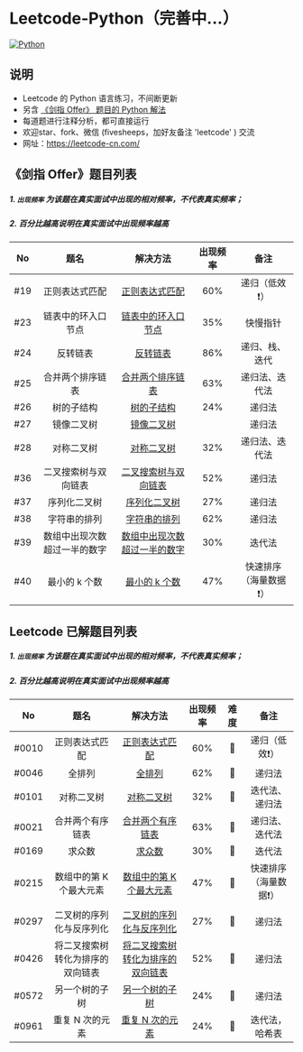 # Leetcode-Python（完善中...）
[![Python](https://img.shields.io/badge/python-3.5|3.6|3.7-blue.svg)](-)



## 说明

- Leetcode 的 Python 语言练习，不间断更新
- 另含 [《剑指 Offer》 题目的 Python 解法](./《剑指%20Offer》/)
- 每道题进行注释分析，都可直接运行
- 欢迎star、fork、微信 (fivesheeps，加好友备注 'leetcode' ) 交流
- 网址：https://leetcode-cn.com/



## 《剑指 Offer》题目列表

##### 1. `出现频率`  为该题在真实面试中出现的相对频率，不代表真实频率；

##### 2. 百分比越高说明在真实面试中出现频率越高

|  No  |                题名                |                           解决方法                           | 出现频率 |            备注             |
| :--: | :--------------------------------: | :----------------------------------------------------------: | :------: | :-------------------------: |
| #19  |           正则表达式匹配           |  [正则表达式匹配](./《剑指%20Offer》/19.正则表达式匹配.py)   |   60%    |        递归（低效❗️）        |
| #23  |         链表中的环入口节点         | [链表中的环入口节点](./《剑指%20Offer》/23.链表中环的入口节点.py) |   35%    |          快慢指针           |
| #24  |              反转链表              |        [反转链表](./《剑指%20Offer》/24.反转链表.py)         |   86%    |       递归、栈、迭代        |
| #25  |          合并两个排序链表          | [合并两个排序链表](./《剑指%20Offer》/25.合并两个排序链表.py) |   63%    |       递归法、迭代法        |
| #26  |             树的子结构             |      [树的子结构](./《剑指%20Offer》/26.树的子结构.py)       |   24%    |           递归法            |
| #27  |             镜像二叉树             |      [镜像二叉树](./《剑指%20Offer》/27.镜像二叉树.py)       |          |           递归法            |
| #28  |             对称二叉树             |      [对称二叉树](./《剑指%20Offer》/28.对称二叉树.py)       |   32%    |       递归法、迭代法        |
| #36  |        二叉搜索树与双向链表        | [二叉搜索树与双向链表](./《剑指%20Offer》/36.二叉搜索树与双向链表.py) |   52%    |           递归法            |
| #37  |            序列化二叉树            |    [序列化二叉树](./《剑指%20Offer》/37.序列化二叉树.py)     |   27%    |           递归法            |
| #38  |            字符串的排列            |    [字符串的排列](./《剑指%20Offer》/38.字符串的排列.py)     |   62%    |           递归法            |
| #39  | 数组中出现次数<br />超过一半的数字 | [数组中出现次数<br />超过一半的数字](./《剑指%20Offer》/39.数组中出现次数超过一半的数字.py) |   30%    |           迭代法            |
| #40  |           最小的 k 个数            |    [最小的 k 个数](./《剑指%20Offer》/40.最小的k个数.py)     |   47%    | 快速排序<br />（海量数据❗️） |



## Leetcode 已解题目列表

##### 1. `出现频率`  为该题在真实面试中出现的相对频率，不代表真实频率；

##### 2. 百分比越高说明在真实面试中出现频率越高

|  No   |                  题名                  |                           解决方法                           | 出现频率 | 难度 |            备注             |
| :---: | :------------------------------------: | :----------------------------------------------------------: | :------: | :--: | :-------------------------: |
| #0010 |             正则表达式匹配             |   [正则表达式匹配](./0010.Regular-expression-matching.py)    |   60%    |  🍅   |        递归（低效❗️）        |
| #0046 |                 全排列                 |               [全排列](./0046.Permutations.py)               |   62%    |  🍊   |           递归法            |
| #0101 |               对称二叉树               |            [对称二叉树](./0101.Symmetric-tree.py)            |   32%    |  🍏   |       迭代法、递归法        |
| #0021 |            合并两个有序链表            |     [合并两个有序链表](./0021.Merge-two-sorted-lists.py)     |   63%    |  🍏   |       递归法、迭代法        |
| #0169 |                 求众数                 |             [求众数](./0169.Majority-element.py)             |   30%    |  🍏   |           迭代法            |
| #0215 |        数组中的第 K 个最大元素         | [数组中的第 K 个最大元素](./0215.Kth-largest-element-in-an-array.py) |   47%    |  🍊   | 快速排序<br />（海量数据❗️） |
| #0297 |        二叉树的序列化与反序列化        | [二叉树的序列化与反序列化](./0297.Serialize-and-deserialize-binary-tree.py) |   27%    |  🍅   |           递归法            |
| #0426 | 将二叉搜索树<br />转化为排序的双向链表 | [将二叉搜索树<br />转化为排序的双向链表](./0426.Convert-binary-search-tree-to-sorted-doubly-linked-list.py) |   52%    |  🍊   |           递归法            |
| #0572 |             另一个树的子树             |     [另一个树的子树](./0572.Subtree-of-another-tree.py)      |   24%    |  🍏   |           递归法            |
| #0961 |            重复 N 次的元素             | [重复 N 次的元素](./0961.N-repeated-element-in-size-2n-array.py) |   24%    |  🍏   |       迭代法，哈希表        |


